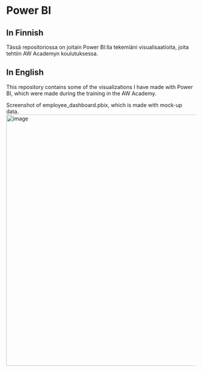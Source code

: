 # Power BI

## In Finnish
Tässä repositoriossa on joitain Power BI:lla tekemiäni visualisaatioita, joita tehtiin AW Academyn koulutuksessa.

## In English
This repository contains some of the visualizations I have made with Power BI, which were made during the training in the AW Academy.

Screenshot of employee_dashboard.pbix, which is made with mock-up data.
<img width="668" alt="image" src="https://github.com/jussiiih/Power-BI/assets/107620116/2998e39a-7258-42cd-b553-3ffaf10b4c74">
